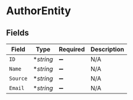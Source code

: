 # AuthorEntity


## Fields

| Field              | Type               | Required           | Description        |
| ------------------ | ------------------ | ------------------ | ------------------ |
| `ID`               | **string*          | :heavy_minus_sign: | N/A                |
| `Name`             | **string*          | :heavy_minus_sign: | N/A                |
| `Source`           | **string*          | :heavy_minus_sign: | N/A                |
| `Email`            | **string*          | :heavy_minus_sign: | N/A                |